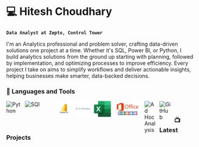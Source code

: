 # 💻 Hitesh Choudhary
**`Data Analyst at Zepto, Control Tower`**

I'm an Analytics professional and problem solver, crafting data-driven solutions one project at a time. Whether it's SQL, Power BI, or Python, I build analytics solutions from the ground up starting with planning, followed by implementation, and optimizing processes to improve efficiency. Every project I take on aims to simplify workflows and deliver actionable insights, helping businesses make smarter, data-backed decisions.

### 🧰 Languages and Tools

<img align="left" alt="Python" width="40px" style="padding-right:10px;" src="https://cdn.jsdelivr.net/gh/devicons/devicon/icons/python/python-plain.svg" /> 
<img align="left" alt="SQl" width="75px" style="padding-right:10px;" src="https://github.com/Hitesh9020/Events/blob/main/images.png"/>
<img align="left" alt="Power BI" width="40px" style="padding-right:10px;" src="https://github.com/Hitesh9020/Microsoft-Power-BI/blob/main/Power%20Bi%20Icon.png" />
<img align="left" alt="Tableau" width="40px" style="padding-right:10px;" src="https://github.com/Hitesh9020/Microsoft-Power-BI/blob/main/Tableau%20icon.png" />
<img align="left" alt="Microsoft Excel" width="45px" style="padding-right:10px;" src="https://github.com/Hitesh9020/Microsoft-Excel/blob/main/Excel%20Icon.jpeg"/>
<img align="left" alt="Microsoft Tools" width="70px" style="padding-right:10px;" src="https://github.com/Hitesh9020/Microsoft-Excel/blob/main/Microsoft%20Tools%20Icon.png" />
<img align="left" alt="Ad Hoc Analysis" width="30px" style="padding-right:10px;" src="https://github.com/Hitesh9020/Events/blob/main/Ad%20hoc%20Analysis%20%26%20Reporting.png" />
<img align="left" alt="GitHub" width="30px" style="padding-right:10px;" src="https://cdn.jsdelivr.net/gh/devicons/devicon/icons/github/github-original.svg" />
<br />


### 📺 Latest Projects 

